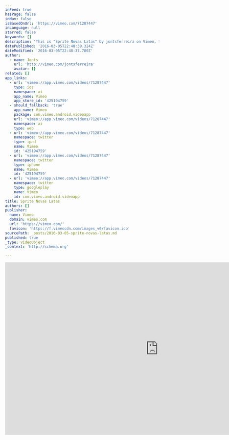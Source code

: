 ```yaml
---
inFeed: true
hasPage: false
inNav: false
isBasedOnUrl: 'https://vimeo.com/71287447'
inLanguage: null
starred: false
keywords: []
description: 'This is "Sprite Novas Latas" by jontsferreira on Vimeo, the home for high quality videos and the people who love them.'
datePublished: '2016-03-05T22:48:38.324Z'
dateModified: '2016-03-05T22:48:37.780Z'
author:
  - name: Jonts
    url: 'http://vimeo.com/jontsferreira'
    avatar: {}
related: []
app_links:
  - url: 'vimeo://app.vimeo.com/videos/71287447'
    type: ios
    namespace: ai
    app_name: Vimeo
    app_store_id: '425194759'
  - should_fallback: 'true'
    app_name: Vimeo
    package: com.vimeo.android.videoapp
    url: 'vimeo://app.vimeo.com/videos/71287447'
    namespace: ai
    type: web
  - url: 'vimeo://app.vimeo.com/videos/71287447'
    namespace: twitter
    type: ipad
    name: Vimeo
    id: '425194759'
  - url: 'vimeo://app.vimeo.com/videos/71287447'
    namespace: twitter
    type: iphone
    name: Vimeo
    id: '425194759'
  - url: 'vimeo://app.vimeo.com/videos/71287447'
    namespace: twitter
    type: googleplay
    name: Vimeo
    id: com.vimeo.android.videoapp
title: Sprite Novas Latas
authors: []
publisher:
  name: Vimeo
  domain: vimeo.com
  url: 'https://vimeo.com/'
  favicon: 'https://f.vimeocdn.com/images_v6/favicon.ico'
sourcePath: _posts/2016-03-05-sprite-novas-latas.md
published: true
_type: VideoObject
_context: 'http://schema.org'

---
```

<iframe src="https://cdn.embedly.com/widgets/media.html?src=https%3A%2F%2Fplayer.vimeo.com%2Fvideo%2F71287447&amp;url=https%3A%2F%2Fvimeo.com%2F71287447&amp;image=http%3A%2F%2Fi.vimeocdn.com%2Fvideo%2F452807881_1280.jpg&amp;key=b7d04c9b404c499eba89ee7072e1c4f7&amp;type=text%2Fhtml&amp;schema=vimeo" width="1000" height="563" scrolling="no" frameborder="0" allowfullscreen="allowfullscreen" style=""></iframe>